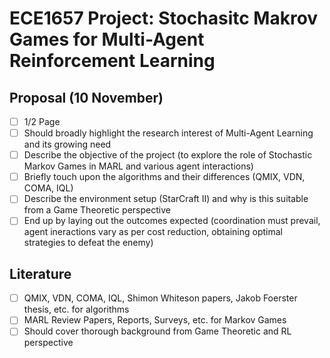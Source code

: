 # ECE1657 Project: Stochasitc Makrov Games for Multi-Agent Reinforcement Learning  

## Proposal (10 November)
- [ ] 1/2 Page  
- [ ] Should broadly highlight the research interest of Multi-Agent Learning and its growing need
- [ ] Describe the objective of the project (to explore the role of Stochastic Markov Games in MARL and various agent interactions)
- [ ] Briefly touch upon the algorithms and their differences (QMIX, VDN, COMA, IQL)
- [ ] Describe the environment setup (StarCraft II) and why is this suitable from a Game Theoretic perspective
- [ ] End up by laying out the outcomes expected (coordination must prevail, agent ineractions vary as per cost reduction, obtaining optimal strategies to defeat the enemy)

## Literature
- [ ] QMIX, VDN, COMA, IQL, Shimon Whiteson papers, Jakob Foerster thesis, etc. for algorithms
- [ ] MARL Review Papers, Reports, Surveys, etc. for Markov Games
- [ ] Should cover thorough background from Game Theoretic and RL perspective

## 

